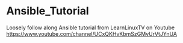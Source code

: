 # Ansible_Tutorial
Loosely follow along Ansible tutorial from LearnLinuxTV on Youtube https://www.youtube.com/channel/UCxQKHvKbmSzGMvUrVtJYnUA
